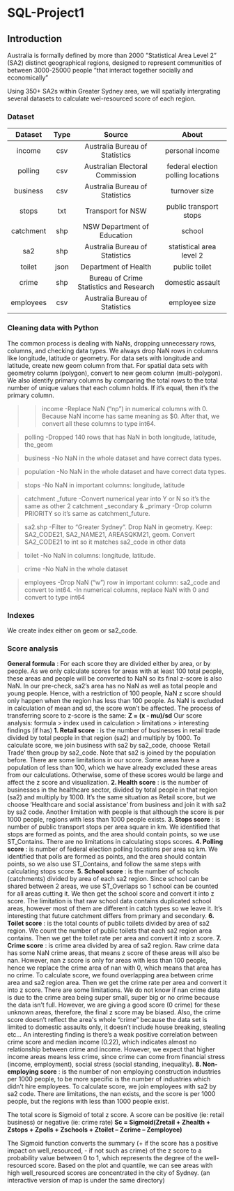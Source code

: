 # SQL-Project1

## Introduction
Australia is formally defined by more than 2000 ”Statistical Area Level 2” (SA2) distinct geographical regions, designed to represent communities of between 3000-25000 people ”that interact together socially and economically”

Using 350+ SA2s within Greater Sydney area, we will spatially intergrating several datasets to calculate wel-resourced score of each region.

### Dataset 
| Dataset   | Type  | Source                          	      | About    				|
| :-------: | :---: | :-------------------------------------: | :-------------------------------------: | 
| income    | csv   | Australia Bureau of Statistics  	      | personal income 			|
| polling   | csv   | Australian Electoral Commission         | federal election polling locations	|
| business  | csv   | Australia Bureau of Statistics          | turnover size				|
| stops     | txt   | Transport for NSW                       | public transport stops			|
| catchment | shp   | NSW Department of Education             | school					|
| sa2       | shp   | Australia Bureau of Statistics          | statistical area level 2		|
| toilet    | json  | Department of Health                    | public toilet				|
| crime     | shp   | Bureau of Crime Statistics and Research | domestic assault			|
| employees | csv   | Australia Bureau of Statistics          | employee size 				|

### Cleaning data with Python
The common process is dealing with NaNs, dropping unnecessary rows, columns, and checking data types. We always drop NaN rows in columns like longitude, latitude or geometry. For data sets with longitude and latitude, create new geom column from that. For spatial data sets with geometry column (polygon), convert to new geom column (multi-polygon). We also identify primary columns by comparing the total rows to the total number of unique values that each column holds. If it’s equal, then it’s the primary column.
>> income 	-Replace NaN (“np”) in numerical columns with 0. Because NaN income has same 
  		 meaning as $0. After that, we convert all these columns to type int64.

> polling 	-Dropped 140 rows that has NaN in both longitude, latitude, the_geom

> business	-No NaN in the whole dataset and have correct data types.

> population    -No NaN in the whole dataset and have correct data types.

> stops 	  -No NaN in important columns: longitude, latitude

> catchment	_future -Convert numerical year into Y or N so it’s the same as other 2 catchment
	        _secondary & _primary -Drop column PRIORITY so it’s same as catchment_future.

> sa2.shp  	-Filter to “Greater Sydney”. Drop NaN in geometry. Keep: SA2_CODE21, SA2_NAME21, AREASQKM21, geom. Convert SA2_CODE21 to int so it matches sa2_code in other data

> toilet    	-No NaN in columns: longitude, latitude.

> crime	    	-No NaN in the whole dataset

> employees	-Drop NaN (“w”) row in important column: sa2_code and convert to int64. 
            	-In numerical columns, replace NaN with 0 and convert to type int64

### Indexes
We create index either on geom or sa2_code.

### Score analysis
**General formula** : For each score they are divided either by area, or by people. As we only calculate scores for areas with at least 100 total people, these areas and people will be converted to NaN so its final z-score is also NaN. In our pre-check, sa2’s area has no NaN as well as total people and young people. Hence, with a restriction of 100 people, NaN z score should only happen when the region has less than 100 people. As NaN is excluded in calculation of mean and sd, the score won’t be affected. 
The process of transferring score to z-score is the same: **Z = (x - mu)/sd**
Our score analysis: formula > index used in calculation > limitations > interesting findings (if has)
**1. Retail score** : is the number of businesses in retail trade divided by total people in that region (sa2) and multiply by 1000. To calculate score, we join business with sa2 by sa2_code, choose ‘Retail Trade’ then group by sa2_code. Note that sa2 is joined by the population before. There are some limitations in our score. Some areas have a population of less than 100, which we have already excluded these areas from our calculations. Otherwise, some of these scores would be large and affect the z score and visualization.
**2. Health score** : is the number of businesses in the healthcare sector, divided by total people in that region (sa2) and multiply by 1000. It’s the same situation as Retail score, but we choose ‘Healthcare and social assistance’ from business and join it with sa2 by sa2 code. Another limitation with people is that although the score is per 1000 people, regions with less than 1000 people exists. 
**3. Stops score** : is number of public transport stops per area square in km. We identified that stops are formed as points, and the area should contain points, so we use ST_Contains. There are no limitations in calculating stops scores. 
**4. Polling score** : is number of federal election polling locations per area sq km. We identified that polls are formed as points, and the area should contain points, so we also use ST_Contains, and follow the same steps with calculating stops score.
**5. School score** : is the number of schools (catchments) divided by area of each sa2 region. Since school can be shared between 2 areas, we use ST_Overlaps so 1 school can be counted for all areas cutting it. We then get the school score and convert it into z score. The limitation is that raw school data contains duplicated school areas, however most of them are different in catch types so we leave it. It’s interesting that future catchment differs from primary and secondary. 
**6. Toilet score** : is the total counts of public toilets divided by area of sa2 region. We count the number of public toilets that each sa2 region area contains. Then we get the toilet rate per area and convert it into z score.
**7. Crime score** : is crime area divided by area of sa2 region. Raw crime data has some NaN crime areas, that means z score of these areas will also be nan. However, nan z score is only for areas with less than 100 people, hence we replace the crime area of nan with 0, which means that area has no crime. To calculate score, we found overlapping area between crime area and sa2 region area. Then we get the crime rate per area and convert it into z score. 
There are some limitations. We do not know if nan crime data is due to the crime area being super small, super big or no crime because the data isn’t full. However, we are giving a good score (0 crime) for these unknown areas, therefore, the final z score may be biased. Also, the crime score doesn’t reflect the area's whole “crime” because the data set is limited to domestic assaults only, it doesn’t include house breaking, stealing etc… An interesting finding is there’s a weak positive correlation between crime score and median income (0.22), which indicates almost no relationship between crime and income. However, we expect that higher income areas means less crime, since crime can come from financial stress (income, employment), social stress (social standing, inequality).
**8. Non-employing score** : is the number of non employing construction industries per 1000 people, to be more specific is the number of industries which didn’t hire employees. To calculate score, we join employees with sa2 by sa2 code. There are limitations, the nan exists, and  the score is per 1000 people, but the regions with less than 1000 people exist.

The total score is Sigmoid of total z score. A score can be positive (ie: retail business) or negative (ie: crime rate)
**Sc = Sigmoid(Zretail + Zhealth + Zstops + Zpolls + Zschools + Ztoilet – Zcrime – Zemployee)**

The Sigmoid function converts the summary (+ if the score has a positive impact on well_resourced, - if not such as crime) of the z score to a probability value between 0 to 1, which represents the degree of the well-resourced score. Based on the plot and quantile, we can see areas with high well_resourced scores are concentrated in the city of Sydney. (an interactive version of map is under the same directory)






